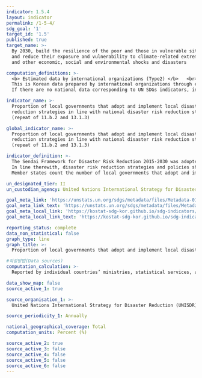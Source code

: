 ```yaml
---
indicator: 1.5.4
layout: indicator
permalink: /1-5-4/
sdg_goal: '1'
target_id: '1.5'
published: true
target_name: >-
  By 2030, build the resilience of the poor and those in vulnerable situations
  and reduce their exposure and vulnerability to climate-related extreme events
  and other economic, social and environmental shocks and disasters

computation_definitions: >-
  <b> Estimated data by international organizations (Type2) </b>   <br>
  This is Korean data prepared by international organizations through estimation and modeling. <br>
  If there are no national data corresponding to UN SDGs indicators, international data are available for monitoring.

indicator_name: >-
  Proportion of local governments that adopt and implement local disaster risk
  reduction strategies in line with national disaster risk reduction strategies
  (repeat of 11.b.2 and 13.1.3)

global_indicator_name: >-
  Proportion of local governments that adopt and implement local disaster risk
  reduction strategies in line with national disaster risk reduction strategies
  (repeat of 11.b.2 and 13.1.3)

indicator_definition: >-
  The Sendai Framework for Disaster Risk Reduction 2015-2030 was adopted by UN Member States in March 2015 as a global policy of disaster risk reduction. One of the targets is: "Substantially increase the number of countries with national and local disaster risk reduction strategies by 2020". 
  In line therewith, disaster risk reduction strategies and policies should mainstream and integrate disaster risk reduction within and across all sectors, across different timescales and with targets, indicators and time frames. 
  Member states count the number of local governments that adopt and implement local DRR strategies in line with the national strategy and express it as a percentage of the total number of local governments in the country.

un_designated_tier: II
un_custodian_agency: United Nations International Strategy for Disaster Reduction (UNISDR)

goal_meta_link: 'https://unstats.un.org/sdgs/metadata/files/Metadata-01-05-04.pdf'
goal_meta_link_text: 'https://unstats.un.org/sdgs/metadata/files/Metadata-01-05-04.pdf'
goal_meta_local_link: 'https://kostat-sdg-kor.github.io/sdg-indicators/public/data/Metadata-01-05-04_ENG.pdf'
goal_meta_local_link_text: 'https://kostat-sdg-kor.github.io/sdg-indicators/public/data/Metadata-01-05-04_ENG.pdf'

reporting_status: complete
data_non_statistical: false
graph_type: line
graph_title: >-
  Proportion of local governments that adopt and implement local disaster risk reduction strategies in line with national disaster risk reduction strategies 

#작성방법(Data sources)
computation_calculation: >-
  Reported by individual countries’ ministries, statistical services, and other authorities to the UNISDR. 

data_show_map: false
source_active_1: true

source_organisation_1: >- 
  United Nations International Strategy for Disaster Reduction (UNISDR)

source_periodicity_1: Annually 

national_geographical_coverage: Total
computation_units: Percent (%)

source_active_2: true
source_active_3: false
source_active_4: false
source_active_5: false
source_active_6: false
---
```

